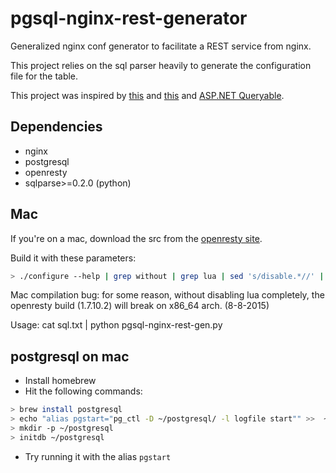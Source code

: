 # pgsql-nginx-rest-generator
Generalized nginx conf generator to facilitate a REST service from nginx.

This project relies on the sql parser heavily to generate the configuration file for the table.

This project was inspired by [this](http://rny.io/nginx/postgresql/2013/07/26/simple-api-with-nginx-and-postgresql.html) and [this](https://ef.gy/using-postgresql-with-nginx) and [ASP.NET Queryable](http://www.asp.net/web-api/overview/odata-support-in-aspnet-web-api/supporting-odata-query-options).

Dependencies
------------

* nginx
* postgresql
* openresty
* sqlparse>=0.2.0 (python)

Mac
---
If you're on a mac, download the src from the [openresty site](https://openresty.org/).

Build it with these parameters:
```bash
> ./configure --help | grep without | grep lua | sed 's/disable.*//' | xargs ./configure --with-http_postgres_module && make -j6 && make install
```
Mac compilation bug: for some reason, without disabling lua completely, the openresty build (1.7.10.2) will break on x86_64 arch. (8-8-2015)

Usage: cat sql.txt | python pgsql-nginx-rest-gen.py

postgresql on mac
-----------------
* Install homebrew
* Hit the following commands:
```bash
> brew install postgresql
> echo "alias pgstart="pg_ctl -D ~/postgresql/ -l logfile start"" >>  ~/.bash_aliases
> mkdir -p ~/postgresql
> initdb ~/postgresql
```
* Try running it with the alias `pgstart`
